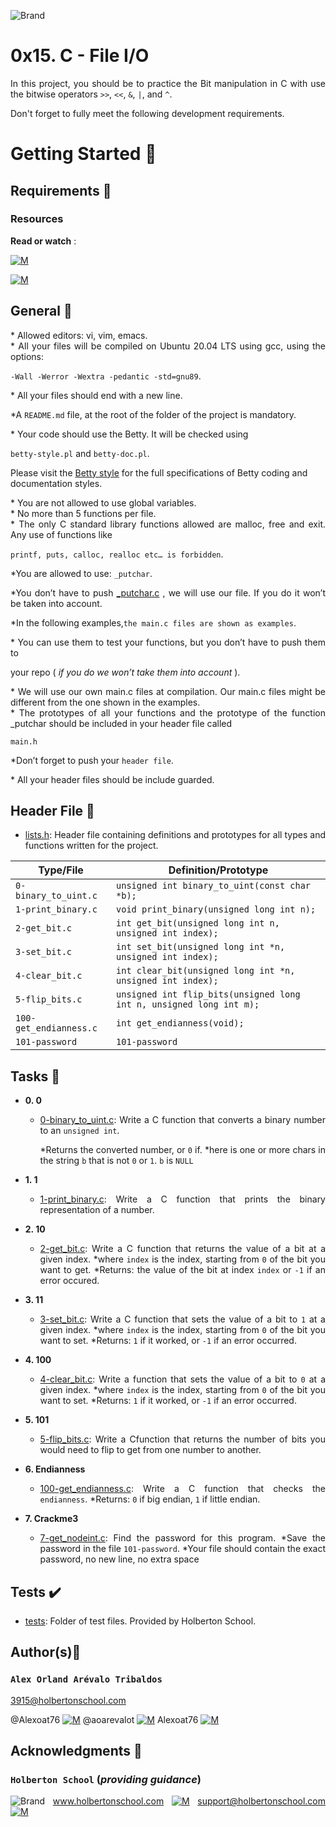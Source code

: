 ![Brand](https://assets.website-files.com/6105315644a26f77912a1ada/610540e8b4cd6969794fe673_Holberton_School_logo-04-04.svg)

# 0x15. C - File I/O
<div style="text-align: justify">
	
In this project, you should be to practice the Bit manipulation in C with use the 
	bitwise operators  `>>`, `<<`, `&`, `|`, and `^`. </div>
<div style="text-align: justify">
Don't forget to fully meet the following development requirements. </div>


# Getting Started :running:

## Requirements :page_with_curl:

### Resources

**Read or watch** :

[![M](https://upload.wikimedia.org/wikipedia/commons/thumb/2/2f/Google_2015_logo.svg/80px-Google_2015_logo.svg.png)](https://www.google.com/webhp?q=bit+manipulation+C)

[![M](https://upload.wikimedia.org/wikipedia/commons/thumb/e/e1/Logo_of_YouTube_%282015-2017%29.svg/70px-Logo_of_YouTube_%282015-2017%29.svg.png)](https://www.youtube.com/results?search_query=bitwise+operators+in+c)




## General :page_with_curl:
<div style="text-align: justify">
* Allowed editors: vi, vim, emacs. </div>
<div style="text-align: justify">
* All your files will be compiled on Ubuntu 20.04 LTS using gcc, using the options: 
	
`-Wall -Werror -Wextra -pedantic -std=gnu89`. </div>
<div style="text-align: justify">
* All your files should end with a new line. </div>
<div style="text-align: justify">
	
*A `README.md` file, at the root of the folder of the project is mandatory. </div>

<div style="text-align: justify">
* Your code should use the Betty. It will be checked using</div>

`betty-style.pl` and `betty-doc.pl`.</div>

Please visit the [Betty style](https://github.com/holbertonschool/Betty/wiki) for the full specifications of Betty coding and documentation styles.

<div style="text-align: justify">
* You are not allowed to use global variables. </div>
<div style="text-align: justify">
* No more than 5 functions per file. </div>
<div style="text-align: justify">
* The only C standard library functions allowed are malloc, free and exit. Any use of functions like </div>

`printf, puts, calloc, realloc etc… is forbidden`.</div>

<div style="text-align: justify">
	
*You are allowed to use: `_putchar`. </div>

<div style="text-align: justify">
	
*You don’t have to push [_putchar.c](https://github.com/holbertonschool/_putchar.c) , we will use our file. If you do it won’t be taken into account. </div>

<div style="text-align: justify">
	
*In the following examples,`the main.c files are shown as examples`. </div>

<div style="text-align: justify">
* You can use them to test your functions, but you don’t have to push them to
	<div style="text-align: justify">
		
   your repo ( *if you do we won’t take them into account* ).</div>
	
<div style="text-align: justify">
* We will use our own main.c files at compilation. Our main.c files might be different from the one shown in the examples. </div>
<div style="text-align: justify">
* The prototypes of all your functions and the prototype of the function _putchar should be included in your header file called </div>

<div style="text-align: justify"> 

`main.h` </div>

<div style="text-align: justify">
	
*Don’t forget to push your `header file`.</div>
<div style="text-align: justify">
* All your header files should be include guarded. </div>
<div style="text-align: justify">

## Header File :file_folder:

* [lists.h](./lists.h): Header file containing definitions and prototypes for all types
and functions written for the project.

| Type/File                  | Definition/Prototype                                                             |
| -------------------------- | ---------------------------------------------------------------------------------|
| `0-binary_to_uint.c`       | `unsigned int binary_to_uint(const char *b);`                                    |
| `1-print_binary.c`         | `void print_binary(unsigned long int n);`                                        |
| `2-get_bit.c`              | `int get_bit(unsigned long int n, unsigned int index);`                          |
| `3-set_bit.c`     	     | `int set_bit(unsigned long int *n, unsigned int index);`                         |
| `4-clear_bit.c`            | `int clear_bit(unsigned long int *n, unsigned int index);`                       |
| `5-flip_bits.c`            | `unsigned int flip_bits(unsigned long int n, unsigned long int m);`              |
| `100-get_endianness.c`     | `int get_endianness(void);`                                                      |
| `101-password`             | `101-password`          																


## Tasks :page_with_curl:

* **0. 0**
  * [0-binary_to_uint.c](./0-binary_to_uint.c): Write a C function that converts a binary number 
	to an `unsigned int`.
	
	 *Returns the converted number, or `0` if.
	*here is one or more chars in the string `b` that is not `0` or `1`. `b` is `NULL`

* **1. 1**
  * [1-print_binary.c](./1-print_binary.c): Write a C function that prints the binary representation of a number.


* **2. 10**
  * [2-get_bit.c](./2-get_bit.c): Write a C function that returns the value of a bit at a given index.
	*where `index` is the index, starting from `0` of the bit you want to get.
		*Returns: the value of the bit at index `index` or `-1` if an error occured.

* **3. 11**
  * [3-set_bit.c](./3-set_bit.c): Write a C function that sets the value of a bit to `1` at a given index.
   	*where `index` is the index, starting from `0` of the bit you want to set.
		*Returns: `1` if it worked, or `-1` if an error occurred.

* **4. 100**
  * [4-clear_bit.c](./4-clear_bit.c): Write a function that sets the value of a bit to `0` at a given index.
    	*where `index` is the index, starting from `0` of the bit you want to set.
		*Returns: `1` if it worked, or `-1` if an error occurred.

* **5. 101**
  * [5-flip_bits.c](./5-flip_bits.c): Write a Cfunction that returns the number of bits you would need 
	to flip to get from one number to another.

* **6. Endianness**
  * [100-get_endianness.c](./100-get_endianness.c): Write a C function that checks the `endianness`.
   	*Returns: `0` if big endian, `1` if little endian.

* **7. Crackme3**
  * [7-get_nodeint.c](./7-get_nodeint.c): Find the password for this program.
   	*Save the password in the file `101-password`.
		*Your file should contain the exact password, no new line, no extra space


## Tests :heavy_check_mark:

* [tests](./tests): Folder of test files. Provided by Holberton School.
	

## Author(s):blue_book:

### **`Alex Orland Arévalo Tribaldos`**

<3915@holbertonschool.com>

@Alexoat76 [![M](https://upload.wikimedia.org/wikipedia/commons/thumb/9/91/Octicons-mark-github.svg/25px-Octicons-mark-github.svg.png)](https://github.com/Alexoat76)
@aoarevalot [![M](https://upload.wikimedia.org/wikipedia/fr/thumb/c/c8/Twitter_Bird.svg/25px-Twitter_Bird.svg.png)](https://twitter.com/aoarevalot)
Alexoat76 [![M](https://upload.wikimedia.org/wikipedia/commons/thumb/c/ca/LinkedIn_logo_initials.png/25px-LinkedIn_logo_initials.png)](https://www.linkedin.com/in/Alexoat76/)


## Acknowledgments :mega: 

### **`Holberton School`** (*providing guidance*)
	
![Brand](https://avatars.githubusercontent.com/u/13408012?s=50&v=4)
www.holbertonschool.com [![M](https://upload.wikimedia.org/wikipedia/commons/thumb/6/65/Crystal_Clear_app_Internet_Connection_Tools.svg/30px-Crystal_Clear_app_Internet_Connection_Tools.svg.png)](https://www.holbertonschool.com/)
	support@holbertonschool.com [![M](https://upload.wikimedia.org/wikipedia/commons/thumb/4/4e/Mail_%28iOS%29.svg/25px-Mail_%28iOS%29.svg.png)](https://github.com/holbertonschool#:~:text=support%40holbertonschool.com)
